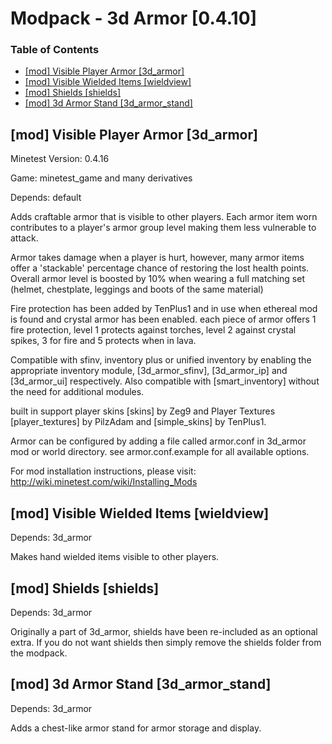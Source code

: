 Modpack - 3d Armor [0.4.10]
==========================

### Table of Contents
<!-- START doctoc generated TOC please keep comment here to allow auto update -->
<!-- DON'T EDIT THIS SECTION, INSTEAD RE-RUN doctoc TO UPDATE -->
<!-- END doctoc generated TOC please keep comment here to allow auto update -->

- [[mod] Visible Player Armor [3d_armor]](#mod-visible-player-armor-3d_armor)
- [[mod] Visible Wielded Items [wieldview]](#mod-visible-wielded-items-wieldview)
- [[mod] Shields [shields]](#mod-shields-shields)
- [[mod] 3d Armor Stand [3d_armor_stand]](#mod-3d-armor-stand-3d_armor_stand)

<!-- END doctoc generated TOC please keep comment here to allow auto update -->


[mod] Visible Player Armor [3d_armor]
-------------------------------------

Minetest Version: 0.4.16

Game: minetest_game and many derivatives

Depends: default

Adds craftable armor that is visible to other players. Each armor item worn contributes to
a player's armor group level making them less vulnerable to attack.

Armor takes damage when a player is hurt, however, many armor items offer a 'stackable'
percentage chance of restoring the lost health points. Overall armor level is boosted by 10%
when wearing a full matching set (helmet, chestplate, leggings and boots of the same material)

Fire protection has been added by TenPlus1 and in use when ethereal mod is found and crystal
armor has been enabled.  each piece of armor offers 1 fire protection, level 1 protects
against torches, level 2 against crystal spikes, 3 for fire and 5 protects when in lava.

Compatible with sfinv, inventory plus or unified inventory by enabling the appropriate
inventory module, [3d_armor_sfinv], [3d_armor_ip] and [3d_armor_ui] respectively.
Also compatible with [smart_inventory] without the need for additional modules.

built in support player skins [skins] by Zeg9 and Player Textures [player_textures] by PilzAdam
and [simple_skins] by TenPlus1.

Armor can be configured by adding a file called armor.conf in 3d_armor mod or world directory.
see armor.conf.example for all available options.

For mod installation instructions, please visit: http://wiki.minetest.com/wiki/Installing_Mods

[mod] Visible Wielded Items [wieldview]
---------------------------------------

Depends: 3d_armor

Makes hand wielded items visible to other players.

[mod] Shields [shields]
-----------------------

Depends: 3d_armor

Originally a part of 3d_armor, shields have been re-included as an optional extra.
If you do not want shields then simply remove the shields folder from the modpack.

[mod] 3d Armor Stand [3d_armor_stand]
-------------------------------------

Depends: 3d_armor

Adds a chest-like armor stand for armor storage and display.
